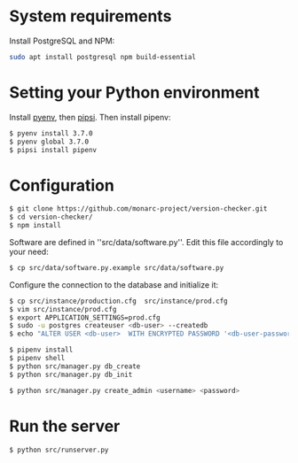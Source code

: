 # System requirements

Install PostgreSQL and NPM:

```bash
sudo apt install postgresql npm build-essential
```


# Setting your Python environment

Install [pyenv](https://github.com/pyenv/pyenv),
then [pipsi](https://github.com/mitsuhiko/pipsi).
Then install pipenv:


```bash
$ pyenv install 3.7.0
$ pyenv global 3.7.0
$ pipsi install pipenv
```


# Configuration

```bash
$ git clone https://github.com/monarc-project/version-checker.git
$ cd version-checker/
$ npm install
```


Software are defined in ''src/data/software.py''. Edit this file accordingly
to your need:

```bash
$ cp src/data/software.py.example src/data/software.py
```

Configure the connection to the database and initialize it:

```bash
$ cp src/instance/production.cfg  src/instance/prod.cfg
$ vim src/instance/prod.cfg
$ export APPLICATION_SETTINGS=prod.cfg
$ sudo -u postgres createuser <db-user> --createdb
$ echo "ALTER USER <db-user>  WITH ENCRYPTED PASSWORD '<db-user-password>';" | sudo -u postgres psq

$ pipenv install
$ pipenv shell
$ python src/manager.py db_create
$ python src/manager.py db_init

$ python src/manager.py create_admin <username> <password>
```


# Run the server

```bash
$ python src/runserver.py
```

